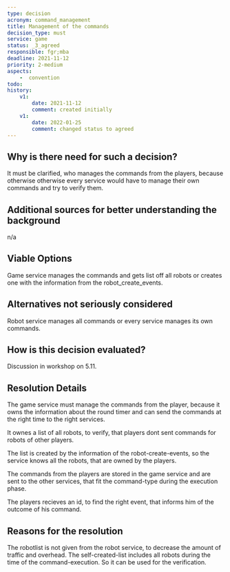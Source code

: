 ```yaml
---
type: decision
acronym: command_management
title: Management of the commands
decision_type: must
service: game
status: _3_agreed
responsible: fgr;mba
deadline: 2021-11-12
priority: 2-medium
aspects: 
    -  convention
todo:
history:
    v1:
        date: 2021-11-12
        comment: created initially
    v1:
        date: 2022-01-25
        comment: changed status to agreed
---
```


## Why is there need for such a decision?

It must be clarified, who manages the commands from the players, because otherwise otherwise every service would have to manage their own commands and try to verify them.

## Additional sources for better understanding the background

n/a

## Viable Options

Game service manages the commands and gets list off all robots or creates one with the information from the robot_create_events.

## Alternatives not seriously considered

Robot service  manages all commands or every service manages its own commands. 

## How is this decision evaluated?

Discussion in workshop on 5.11.

## Resolution Details

The game service must manage the commands from the player, because it owns the information about the round timer and can send the commands at the right time to the right services. 

It ownes a list of all robots, to verify, that players dont sent commands for robots of other players. 

The list is created by the information of the robot-create-events, so the service knows all the robots, that are owned by the players.

The commands from the players are stored in the game service and are sent to the other services, that fit the command-type during the execution phase.

The players recieves an id, to find the right event, that informs him of the outcome of his command.

## Reasons for the resolution

The robotlist is not given from the robot service, to decrease the amount of traffic and overhead. The self-created-list includes all robots during the time of the command-execution. 
So it can be used for the verification.
